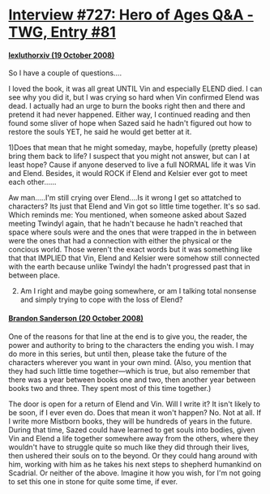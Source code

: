 # [Interview #727: Hero of Ages Q&A - TWG, Entry #81](https://www.theoryland.com/intvmain.php?i=727#81)

#### [lexluthorxiv (19 October 2008)](http://twg.17thshard.com/index.php?topic=6655.msg129317#msg129317)

So I have a couple of questions....

I loved the book, it was all great UNTIL Vin and especially ELEND died. I can see why you did it, but I was crying so hard when Vin confirmed Elend was dead. I actually had an urge to burn the books right then and there and pretend it had never happened. Either way, I continued reading and then found some sliver of hope when Sazed said he hadn't figured out how to restore the souls YET, he said he would get better at it.

1)Does that mean that he might someday, maybe, hopefully (pretty please) bring them back to life? I suspect that you might not answer, but can I at least hope? Cause if anyone deserved to live a full NORMAL life it was Vin and Elend. Besides, it would ROCK if Elend and Kelsier ever got to meet each other......

Aw man.....I'm still crying over Elend....Is it wrong I get so attatched to characters? Its just that Elend and Vin got so little time together. It's so sad. Which reminds me: You mentioned, when someone asked about Sazed meeting Twindyl again, that he hadn't because he hadn't reached that space where souls were and the ones that were trapped in the in between were the ones that had a connection with either the physical or the concious world. Those weren't the exact words but it was something like that that IMPLIED that Vin, Elend and Kelsier were somehow still connected with the earth because unlike Twindyl the hadn't progressed past that in between place.

2) Am I right and maybe going somewhere, or am I talking total nonsense and simply trying to cope with the loss of Elend?

#### [Brandon Sanderson (20 October 2008)](http://twg.17thshard.com/index.php?topic=6655.msg129393#msg129393)

One of the reasons for that line at the end is to give you, the reader, the power and authority to bring to the characters the ending you wish. I may do more in this series, but until then, please take the future of the characters wherever you want in your own mind. (Also, you mention that they had such little time together—which is true, but also remember that there was a year between books one and two, then another year between books two and three. They spent most of this time together.)

The door is open for a return of Elend and Vin. Will I write it? It isn't likely to be soon, if I ever even do. Does that mean it won't happen? No. Not at all. If I write more Mistborn books, they will be hundreds of years in the future. During that time, Sazed could have learned to get souls into bodies, given Vin and Elend a life together somewhere away from the others, where they wouldn't have to struggle quite so much like they did through their lives, then ushered their souls on to the beyond. Or they could hang around with him, working with him as he takes his next steps to shepherd humankind on Scadrial. Or neither of the above. Imagine it how you wish, for I'm not going to set this one in stone for quite some time, if ever.

